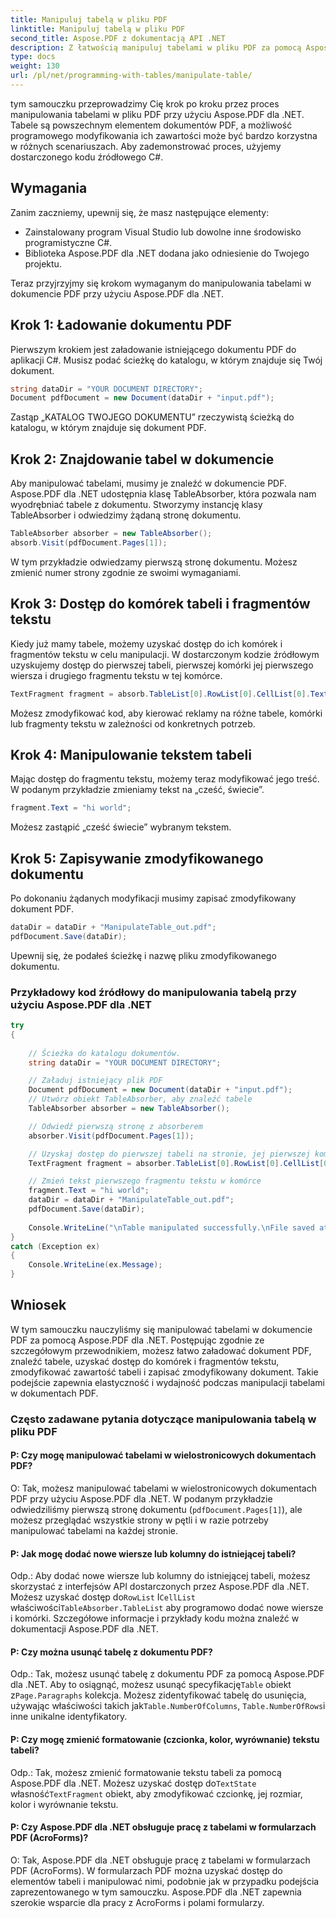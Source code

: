 ```yaml
---
title: Manipuluj tabelą w pliku PDF
linktitle: Manipuluj tabelą w pliku PDF
second_title: Aspose.PDF z dokumentacją API .NET
description: Z łatwością manipuluj tabelami w pliku PDF za pomocą Aspose.PDF dla .NET.
type: docs
weight: 130
url: /pl/net/programming-with-tables/manipulate-table/
---
```

tym samouczku przeprowadzimy Cię krok po kroku przez proces manipulowania tabelami w pliku PDF przy użyciu Aspose.PDF dla .NET. Tabele są powszechnym elementem dokumentów PDF, a możliwość programowego modyfikowania ich zawartości może być bardzo korzystna w różnych scenariuszach. Aby zademonstrować proces, użyjemy dostarczonego kodu źródłowego C#.

## Wymagania

Zanim zaczniemy, upewnij się, że masz następujące elementy:

- Zainstalowany program Visual Studio lub dowolne inne środowisko programistyczne C#.
- Biblioteka Aspose.PDF dla .NET dodana jako odniesienie do Twojego projektu.

Teraz przyjrzyjmy się krokom wymaganym do manipulowania tabelami w dokumencie PDF przy użyciu Aspose.PDF dla .NET.

## Krok 1: Ładowanie dokumentu PDF

Pierwszym krokiem jest załadowanie istniejącego dokumentu PDF do aplikacji C#. Musisz podać ścieżkę do katalogu, w którym znajduje się Twój dokument.

```csharp
string dataDir = "YOUR DOCUMENT DIRECTORY";
Document pdfDocument = new Document(dataDir + "input.pdf");
```

Zastąp „KATALOG TWOJEGO DOKUMENTU” rzeczywistą ścieżką do katalogu, w którym znajduje się dokument PDF.

## Krok 2: Znajdowanie tabel w dokumencie

Aby manipulować tabelami, musimy je znaleźć w dokumencie PDF. Aspose.PDF dla .NET udostępnia klasę TableAbsorber, która pozwala nam wyodrębniać tabele z dokumentu. Stworzymy instancję klasy TableAbsorber i odwiedzimy żądaną stronę dokumentu.

```csharp
TableAbsorber absorber = new TableAbsorber();
absorb.Visit(pdfDocument.Pages[1]);
```

W tym przykładzie odwiedzamy pierwszą stronę dokumentu. Możesz zmienić numer strony zgodnie ze swoimi wymaganiami.

## Krok 3: Dostęp do komórek tabeli i fragmentów tekstu

Kiedy już mamy tabele, możemy uzyskać dostęp do ich komórek i fragmentów tekstu w celu manipulacji. W dostarczonym kodzie źródłowym uzyskujemy dostęp do pierwszej tabeli, pierwszej komórki jej pierwszego wiersza i drugiego fragmentu tekstu w tej komórce.

```csharp
TextFragment fragment = absorb.TableList[0].RowList[0].CellList[0].TextFragments[1];
```

Możesz zmodyfikować kod, aby kierować reklamy na różne tabele, komórki lub fragmenty tekstu w zależności od konkretnych potrzeb.

## Krok 4: Manipulowanie tekstem tabeli

Mając dostęp do fragmentu tekstu, możemy teraz modyfikować jego treść. W podanym przykładzie zmieniamy tekst na „cześć, świecie”.

```csharp
fragment.Text = "hi world";
```

Możesz zastąpić „cześć świecie” wybranym tekstem.

## Krok 5: Zapisywanie zmodyfikowanego dokumentu

Po dokonaniu żądanych modyfikacji musimy zapisać zmodyfikowany dokument PDF.

```csharp
dataDir = dataDir + "ManipulateTable_out.pdf";
pdfDocument.Save(dataDir);
```

Upewnij się, że podałeś ścieżkę i nazwę pliku zmodyfikowanego dokumentu.


### Przykładowy kod źródłowy do manipulowania tabelą przy użyciu Aspose.PDF dla .NET

```csharp
try
{
	
	// Ścieżka do katalogu dokumentów.
	string dataDir = "YOUR DOCUMENT DIRECTORY";

	// Załaduj istniejący plik PDF
	Document pdfDocument = new Document(dataDir + "input.pdf");
	// Utwórz obiekt TableAbsorber, aby znaleźć tabele
	TableAbsorber absorber = new TableAbsorber();

	// Odwiedź pierwszą stronę z absorberem
	absorber.Visit(pdfDocument.Pages[1]);

	// Uzyskaj dostęp do pierwszej tabeli na stronie, jej pierwszej komórki i znajdujących się w niej fragmentów tekstu
	TextFragment fragment = absorber.TableList[0].RowList[0].CellList[0].TextFragments[1];

	// Zmień tekst pierwszego fragmentu tekstu w komórce
	fragment.Text = "hi world";
	dataDir = dataDir + "ManipulateTable_out.pdf";
	pdfDocument.Save(dataDir);
	
	Console.WriteLine("\nTable manipulated successfully.\nFile saved at " + dataDir);
}
catch (Exception ex)
{
	Console.WriteLine(ex.Message);
}
```

## Wniosek

W tym samouczku nauczyliśmy się manipulować tabelami w dokumencie PDF za pomocą Aspose.PDF dla .NET. Postępując zgodnie ze szczegółowym przewodnikiem, możesz łatwo załadować dokument PDF, znaleźć tabele, uzyskać dostęp do komórek i fragmentów tekstu, zmodyfikować zawartość tabeli i zapisać zmodyfikowany dokument. Takie podejście zapewnia elastyczność i wydajność podczas manipulacji tabelami w dokumentach PDF.

### Często zadawane pytania dotyczące manipulowania tabelą w pliku PDF

#### P: Czy mogę manipulować tabelami w wielostronicowych dokumentach PDF?

O: Tak, możesz manipulować tabelami w wielostronicowych dokumentach PDF przy użyciu Aspose.PDF dla .NET. W podanym przykładzie odwiedziliśmy pierwszą stronę dokumentu (`pdfDocument.Pages[1]`), ale możesz przeglądać wszystkie strony w pętli i w razie potrzeby manipulować tabelami na każdej stronie.

#### P: Jak mogę dodać nowe wiersze lub kolumny do istniejącej tabeli?

 Odp.: Aby dodać nowe wiersze lub kolumny do istniejącej tabeli, możesz skorzystać z interfejsów API dostarczonych przez Aspose.PDF dla .NET. Możesz uzyskać dostęp do`RowList` I`CellList` właściwości`TableAbsorber.TableList` aby programowo dodać nowe wiersze i komórki. Szczegółowe informacje i przykłady kodu można znaleźć w dokumentacji Aspose.PDF dla .NET.

#### P: Czy można usunąć tabelę z dokumentu PDF?

 Odp.: Tak, możesz usunąć tabelę z dokumentu PDF za pomocą Aspose.PDF dla .NET. Aby to osiągnąć, możesz usunąć specyfikację`Table` obiekt z`Page.Paragraphs` kolekcja. Możesz zidentyfikować tabelę do usunięcia, używając właściwości takich jak`Table.NumberOfColumns`, `Table.NumberOfRows`i inne unikalne identyfikatory.

#### P: Czy mogę zmienić formatowanie (czcionka, kolor, wyrównanie) tekstu tabeli?

 Odp.: Tak, możesz zmienić formatowanie tekstu tabeli za pomocą Aspose.PDF dla .NET. Możesz uzyskać dostęp do`TextState` własność`TextFragment` obiekt, aby zmodyfikować czcionkę, jej rozmiar, kolor i wyrównanie tekstu.

#### P: Czy Aspose.PDF dla .NET obsługuje pracę z tabelami w formularzach PDF (AcroForms)?

O: Tak, Aspose.PDF dla .NET obsługuje pracę z tabelami w formularzach PDF (AcroForms). W formularzach PDF można uzyskać dostęp do elementów tabeli i manipulować nimi, podobnie jak w przypadku podejścia zaprezentowanego w tym samouczku. Aspose.PDF dla .NET zapewnia szerokie wsparcie dla pracy z AcroForms i polami formularzy.